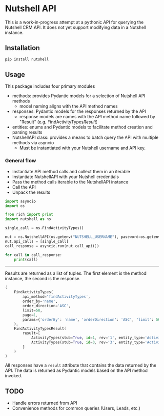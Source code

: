 # Nutshell API

This is a work-in-progress attempt at a pythonic API for querying the Nutshell CRM API. It does not yet support
modifying data in a Nutshell instance.

## Installation

```bash 
pip install nutshell
```

## Usage

This package includes four primary modules

- methods: provides Pydantic models for a selection of Nutshell API methods
    - model naming aligns with the API method names
- responses: Pydantic models for the responses returned by the API
    - response models are names with the API method name followed by "Result" (e.g. FindActivityTypes*Result*)
- entities: enums and Pydantic models to facilitate method creation and parsing results
- NutshellAPI class: provides a means to batch query the API with multiple methods via asyncio
    - Must be instantiated with your Nutshell username and API key.

### General flow

- Instantiate API method calls and collect them in an iterable
- Instantiate NutshellAPI with your Nutshell credentials
- Pass the method calls iterable to the NutshellAPI instance
- Call the API
- Unpack the results

```python
import asyncio
import os

from rich import print
import nutshell as ns

single_call = ns.FindActivityTypes()

nut = ns.NutshellAPI(os.getenv("NUTSHELL_USERNAME"), password=os.getenv("NUTSHELL_KEY"))
nut.api_calls = [single_call]
call_response = asyncio.run(nut.call_api())

for call in call_response:
    print(call)
```

___
Results are returned as a list of tuples. The first element is the method instance, the second is the response.

```python
(
    FindActivityTypes(
        api_method='findActivityTypes',
        order_by='name',
        order_direction='ASC',
        limit=50,
        page=1,
        params={'orderBy': 'name', 'orderDirection': 'ASC', 'limit': 50, 'page': 1}
    ),
    FindActivityTypesResult(
        result=[
            ActivityTypes(stub=True, id=1, rev='1', entity_type='Activity_Types', name='Phone Call / Meeting'),
            ActivityTypes(stub=True, id=3, rev='3', entity_type='Activity_Types', name='Email/Log'),
        ]
    )
)
```

All responses have a `result` attribute that contains the data returned by the API. The data is returned as Pydantic
models based on the API method invoked.

## TODO

- Handle errors returned from API
- Convenience methods for common queries (Users, Leads, etc.)